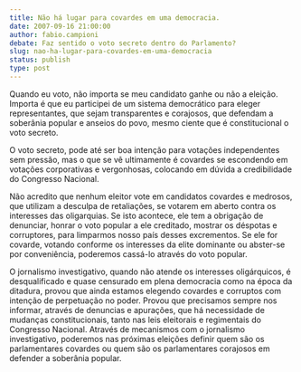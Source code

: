 ```yaml
---
title: Não há lugar para covardes em uma democracia.
date: 2007-09-16 21:00:00
author: fabio.campioni
debate: Faz sentido o voto secreto dentro do Parlamento?
slug: nao-ha-lugar-para-covardes-em-uma-democracia
status: publish 
type: post
---
```


Quando eu voto, não importa se meu candidato ganhe ou não a eleição. Importa é que eu participei de um sistema democrático para eleger representantes, que sejam transparentes e corajosos, que defendam a soberânia popular e anseios do povo, mesmo ciente que é constitucional o voto secreto.  

O voto secreto, pode até ser boa intenção para votações independentes sem pressão, mas o que se vê ultimamente é covardes se escondendo em votações corporativas e vergonhosas, colocando em dúvida a credibilidade do Congresso Nacional.  

Não acredito que nenhum eleitor vote em candidatos covardes e medrosos, que utilizam a desculpa de retaliações, se votarem em aberto contra os interesses das oligarquias. Se isto acontece, ele tem a obrigação de denunciar, honrar o voto popular a ele creditado, mostrar os déspotas e corruptores, para limparmos nosso país desses excrementos. Se ele for covarde, votando conforme os interesses da elite dominante ou abster-se por conveniência, poderemos cassá-lo através do voto popular.   

O jornalismo investigativo, quando não atende os interesses oligárquicos, é desqualificado e quase censurado em plena democracia como na época da ditadura, provou que ainda estamos elegendo covardes e corruptos com intenção de perpetuação no poder. Provou que precisamos sempre nos informar, através de denuncias e apurações, que há necessidade de mudanças constitucionais, tanto nas leis eleitorais e regimentais do Congresso Nacional. Através de mecanismos com o jornalismo investigativo, poderemos nas próximas eleições definir quem são os parlamentares covardes ou quem são os parlamentares corajosos em defender a soberânia popular.
